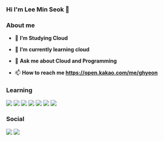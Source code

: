### Hi I'm Lee Min Seok 👋

### About me
- 🔭 **I’m Studying Cloud**

- 🌱 **I’m currently learning cloud**
  
- 💬 **Ask me about Cloud and Programming**
  
- 📫 **How to reach me https://open.kakao.com/me/ghyeon**

### Learning
<img src="https://img.shields.io/badge/Python-3766AB?style=flat-square&logo=Python&logoColor=white"/></a>
<img src="https://img.shields.io/badge/Javascript-ffb13b?style=flat-square&logo=javascript&logoColor=white"/></a>
<img src="https://img.shields.io/badge/Node.js-339933?style=flat-square&logo=Node.js&logoColor=white"/></a>
<img src="https://img.shields.io/badge/Typescript-232F3E?style=flat-square&logo=Typescript&logoColor=white"/></a>
<img src="https://img.shields.io/badge/Php-232F3E?style=flat-square&logo=Php&logoColor=white"/></a>
<img src="https://img.shields.io/badge/C-232F3E?style=flat-square&logo=C&logoColor=white"/></a>
<img src="https://img.shields.io/badge/AWS-232F3E?style=flat-square&logo=AmazonAWS&logoColor=white"/></a>

### Social
<a href="https://www.instagram.com/g.hyeon_07/"><img src="https://img.shields.io/badge/Instagram-E4405F?style=flat-square&logo=Instagram&logoColor=white&link=https://www.instagram.com/g.hyeon_07/"/></a>
<a href="https://open.kakao.com/me/ghyeon"><img src="https://img.shields.io/badge/KakaoTalk-FFD700?style=flat-square&logo=Kakaotalk&logoColor=white&link=https://www.instagram.com/g.hyeon_07/"/></a>
